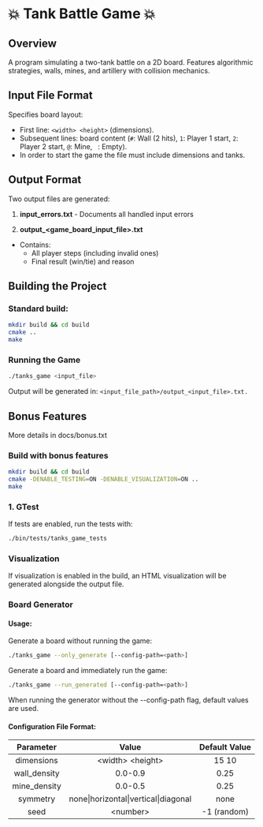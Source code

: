 # 💥 Tank Battle Game 💥

## Overview

A program simulating a two-tank battle on a 2D board. 
Features algorithmic strategies, walls, mines, and artillery with collision
mechanics.

## Input File Format

Specifies board layout:

* First line: `<width> <height>` (dimensions).
* Subsequent lines: board content (`#`: Wall (2 hits), `1`: Player 1 start, `2`: Player 2 start, `@`: Mine, ` `: Empty).
* In order to start the game the file must include dimensions and tanks.

## Output Format

Two output files are generated:

1. **input_errors.txt** - Documents all handled input errors

2. **output_<game_board_input_file>.txt**
  * Contains:
    * All player steps (including invalid ones)
    * Final result (win/tie) and reason

## Building the Project

### Standard build:

```bash
mkdir build && cd build
cmake ..
make
```

### Running the Game
```bash
./tanks_game <input_file>
```
Output will be generated in: `<input_file_path>/output_<input_file>.txt.`


## Bonus Features
More details in docs/bonus.txt

### Build with bonus features
```bash
mkdir build && cd build
cmake -DENABLE_TESTING=ON -DENABLE_VISUALIZATION=ON ..
make
```

### 1. GTest
If tests are enabled, run the tests with:
```bash
./bin/tests/tanks_game_tests
```

### Visualization
If visualization is enabled in the build, an HTML visualization will be generated alongside the output file.

### Board Generator
#### Usage:

Generate a board without running the game:
```bash
./tanks_game --only_generate [--config-path=<path>]
```

Generate a board and immediately run the game:
```bash
./tanks_game --run_generated [--config-path=<path>]
```

When running the generator without the --config-path flag, default values are
used.

#### Configuration File Format:

| Parameter | Value | Default Value |
|:---------:|:-----:|:-------------:|
| dimensions | \<width\> \<height\> | 15 10 |
| wall_density | 0.0-0.9 | 0.25 |
| mine_density | 0.0-0.5 | 0.25 |
| symmetry | none\|horizontal\|vertical\|diagonal | none |
| seed | \<number\> | -1 (random) |